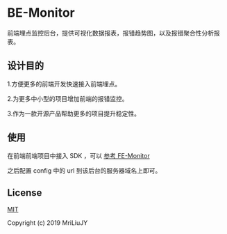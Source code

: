 # BE-Monitor

前端埋点监控后台，提供可视化数据报表，报错趋势图，以及报错聚合性分析报表。

## 设计目的

1.方便更多的前端开发快速接入前端埋点。

2.为更多中小型的项目增加前端的报错监控。

3.作为一款开源产品帮助更多的项目提升稳定性。

## 使用

在前端前端项目中接入 SDK ，可以 [参考 FE-Monitor](https://github.com/MriLiuJY/FE-Monitor) 

之后配置 config 中的 url 到该后台的服务器域名上即可。


## License

[MIT](https://opensource.org/licenses/MIT)

Copyright (c) 2019 MriLiuJY
